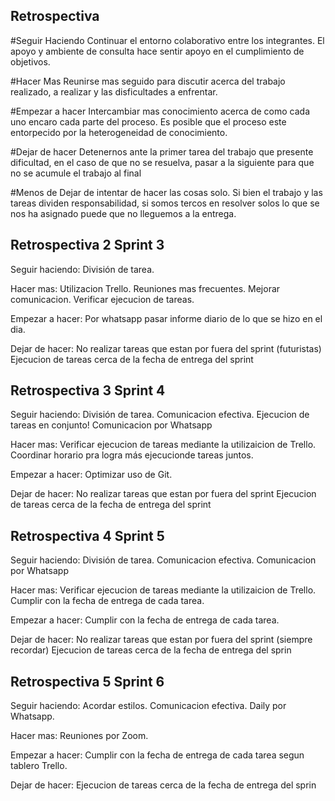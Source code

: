 ## Retrospectiva

#Seguir Haciendo
Continuar el entorno colaborativo entre los integrantes. El apoyo y ambiente de consulta hace sentir apoyo en el cumplimiento de objetivos.

#Hacer Mas
Reunirse mas seguido para discutir acerca del trabajo realizado, a realizar y las disficultades a enfrentar.

#Empezar a hacer
Intercambiar mas conocimiento acerca de como cada uno encaro cada parte del proceso. Es posible que el proceso este entorpecido por la heterogeneidad de conocimiento. 

#Dejar de hacer
Detenernos ante la primer tarea del trabajo que presente dificultad, en el caso de que no se resuelva, pasar a la siguiente para que no se acumule el trabajo al final

#Menos de
Dejar de intentar de hacer las cosas solo. Si bien el trabajo y las tareas dividen responsabilidad, si somos tercos en resolver solos lo que se nos ha asignado puede que no lleguemos a la entrega. 


## Retrospectiva 2 Sprint 3

Seguir haciendo:
División de tarea.

Hacer mas:
Utilizacion Trello.
Reuniones mas frecuentes.
Mejorar comunicacion.
Verificar ejecucion de tareas.


Empezar a hacer:
Por whatsapp pasar informe diario de lo que se hizo en el dia.


Dejar de hacer:
No realizar tareas que estan por fuera del sprint (futuristas)
Ejecucion de tareas cerca de la fecha de entrega del sprint



## Retrospectiva 3 Sprint 4

Seguir haciendo:
División de tarea.
Comunicacion efectiva.
Ejecucion de tareas en conjunto!
Comunicacion por Whatsapp

Hacer mas:
Verificar ejecucion de tareas mediante la utilizaicion de Trello.
Coordinar horario pra logra más ejecucionde tareas juntos.

Empezar a hacer:
Optimizar uso de Git.


Dejar de hacer:
No realizar tareas que estan por fuera del sprint
Ejecucion de tareas cerca de la fecha de entrega del sprint

## Retrospectiva 4 Sprint 5

Seguir haciendo:
División de tarea.
Comunicacion efectiva.
Comunicacion por Whatsapp

Hacer mas:
Verificar ejecucion de tareas mediante la utilizaicion de Trello.
Cumplir con la fecha de entrega de cada tarea.

Empezar a hacer:
Cumplir con la fecha de entrega de cada tarea.

Dejar de hacer:
No realizar tareas que estan por fuera del sprint (siempre recordar)
Ejecucion de tareas cerca de la fecha de entrega del sprin


## Retrospectiva 5 Sprint 6

Seguir haciendo:
Acordar estilos.
Comunicacion efectiva.
Daily por Whatsapp.


Hacer mas:
Reuniones por Zoom.

Empezar a hacer:
Cumplir con la fecha de entrega de cada tarea segun tablero Trello.

Dejar de hacer:
Ejecucion de tareas cerca de la fecha de entrega del sprin

